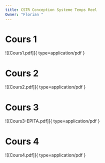 ```yaml
---
title: CSTR Conception Systeme Temps Reel
Owner: "Florian "
---
```

# Cours 1
![[Cours1.pdf]]{ type=application/pdf }

# Cours 2
![[Cours2.pdf]]{ type=application/pdf }

# Cours 3
![[Cours3-EPITA.pdf]]{ type=application/pdf }

# Cours 4
![[Cours4.pdf]]{ type=application/pdf }

